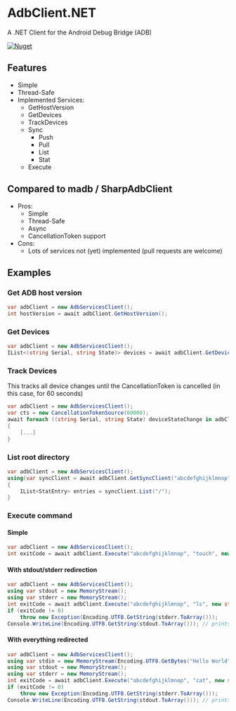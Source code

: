 # AdbClient.NET
A .NET Client for the Android Debug Bridge (ADB)

[![Nuget](https://img.shields.io/nuget/v/patagona.AdbClient)](https://www.nuget.org/packages/patagona.AdbClient/)

## Features

- Simple
- Thread-Safe
- Implemented Services:
    - GetHostVersion
    - GetDevices
    - TrackDevices
    - Sync
        - Push
        - Pull
        - List
        - Stat
    - Execute

## Compared to madb / SharpAdbClient

- Pros:
    - Simple
    - Thread-Safe
    - Async
    - CancellationToken support
- Cons:
    - Lots of services not (yet) implemented (pull requests are welcome)

## Examples

### Get ADB host version
```csharp
var adbClient = new AdbServicesClient();
int hostVersion = await adbClient.GetHostVersion();
```

### Get Devices
```csharp
var adbClient = new AdbServicesClient();
IList<(string Serial, string State)> devices = await adbClient.GetDevices();
```

### Track Devices
This tracks all device changes until the CancellationToken is cancelled (in this case, for 60 seconds)
```csharp
var adbClient = new AdbServicesClient();
var cts = new CancellationTokenSource(60000);
await foreach ((string Serial, string State) deviceStateChange in adbClient.TrackDevices(cts.Token))
{
    [...]
}
```

### List root directory
```csharp
var adbClient = new AdbServicesClient();
using(var syncClient = await adbClient.GetSyncClient("abcdefghijklmnop"))
{
    IList<StatEntry> entries = syncClient.List("/");
}
```

### Execute command
#### Simple
```csharp
var adbClient = new AdbServicesClient();
int exitCode = await adbClient.Execute("abcdefghijklmnop", "touch", new string[] { "/storage/emulated/0/test.txt" }, null, null, null);
```

#### With stdout/stderr redirection
```csharp
var adbClient = new AdbServicesClient();
using var stdout = new MemoryStream();
using var stderr = new MemoryStream();
int exitCode = await adbClient.Execute("abcdefghijklmnop", "ls", new string[] { "-la", "/storage/emulated/0/test.txt" }, null, stdout, stderr);
if (exitCode != 0)
    throw new Exception(Encoding.UTF8.GetString(stderr.ToArray()));
Console.WriteLine(Encoding.UTF8.GetString(stdout.ToArray())); // prints directory listing
```

#### With everything redirected
```csharp
var adbClient = new AdbServicesClient();
using var stdin = new MemoryStream(Encoding.UTF8.GetBytes("Hello World"));
using var stdout = new MemoryStream();
using var stderr = new MemoryStream();
int exitCode = await adbClient.Execute("abcdefghijklmnop", "cat", new string[] {}, stdin, stdout, stderr);
if (exitCode != 0)
    throw new Exception(Encoding.UTF8.GetString(stderr.ToArray()));
Console.WriteLine(Encoding.UTF8.GetString(stdout.ToArray())); // prints "Hello World"
```